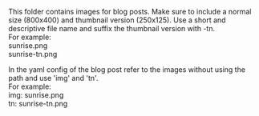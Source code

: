 This folder contains images for blog posts. Make sure to include a normal size (800x400) and thumbnail version (250x125). Use a short and descriptive file name and suffix the thumbnail version with -tn.<br/>
For example:<br/>
sunrise.png<br/>
sunrise-tn.png

In the yaml config of the blog post refer to the images without using the path and use 'img' and 'tn'.<br/>
For example:<br/>
img: sunrise.png<br/>
tn: sunrise-tn.png